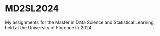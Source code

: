 # MD2SL2024
My assignments for the Master in Data Science and Statistical Learning, held at the University of Florence in 2024
